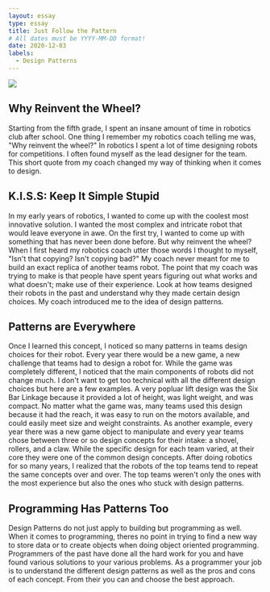 ```yaml
---
layout: essay
type: essay
title: Just Follow the Pattern
# All dates must be YYYY-MM-DD format!
date: 2020-12-03
labels:
  - Design Patterns 
---
```

<img class="ui medium right floated rounded image" src="https://external-preview.redd.it/ZVPjiFo_Ubl4JeiU63SaTjdIoq5zveSnNZimKpgn2I8.png?auto=webp&s=bf32c94b630befa121075c1ae99b2599af6dedc5">

## Why Reinvent the Wheel?
Starting from the fifth grade, I spent an insane amount of time in robotics club after school. One thing I remember my robotics coach telling me was, "Why reinvent the wheel?" In robotics I spent a lot of time designing robots for competitions. I often found myself as the lead designer for the team. This short quote from my coach changed my way of thinking when it comes to design. 
## K.I.S.S: Keep It Simple Stupid
In my early years of robotics, I wanted to come up with the coolest most innovative solution. I wanted the most complex and intricate robot that would leave everyone in awe. On the first try, I wanted to come up with something that has never been done before. But why reinvent the wheel? When I first heard my robotics coach utter those words I thought to myself, "Isn't that copying? Isn't copying bad?" My coach never meant for me to build an exact replica of another teams robot. The point that my coach was trying to make is that people have spent years figuring out what works and what doesn't; make use of their experience. Look at how teams designed their robots in the past and understand why they made certain design choices. My coach introduced me to the idea of design patterns.
## Patterns are Everywhere
Once I learned this concept, I noticed so many patterns in teams design choices for their robot. Every year there would be a new game, a new challenge that teams had to design a robot for. While the game was completely different, I noticed that the main components of robots did not change much. I don't want to get too technical with all the different design choices but here are a few examples. A very popluar lift design was the Six Bar Linkage because it provided a lot of height, was light weight, and was compact. No matter what the game was, many teams used this design because it had the reach, it was easy to run on the motors available, and could easily meet size and weight constraints. As another example, every year there was a new game object to manipulate and every year teams chose between three or so design concepts for their intake: a shovel, rollers, and a claw. While the specific design for each team varied, at their core they were one of the common design concepts. After doing robotics for so many years, I realized that the robots of the top teams tend to repeat the same concepts over and over. The top teams weren't only the ones with the most experience but also the ones who stuck with design patterns. 
## Programming Has Patterns Too
Design Patterns do not just apply to building but programming as well. When it comes to programming, theres no point in trying to find a new way to store data or to create objects when doing object oriented programming. Programmers of the past have done all the hard work for you and have found various solutions to your various problems. As a programmer your job is to understand the different design patterns as well as the pros and cons of each concept. From their you can and choose the best approach.
